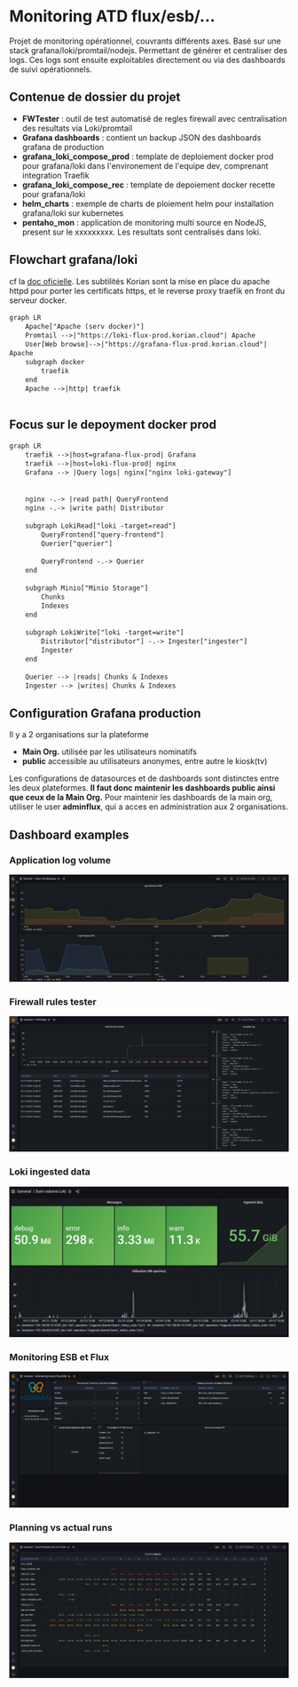 # Monitoring ATD flux/esb/...

Projet de monitoring opérationnel, couvrants différents axes. Basé sur une stack grafana/loki/promtail/nodejs. Permettant de générer et centraliser des logs. Ces logs sont ensuite exploitables directement ou via des dashboards de suivi opérationnels.

## Contenue de dossier du projet

- **FWTester** : outil de test automatisé de regles firewall avec centralisation des resultats via Loki/promtail
- **Grafana dashboards** : contient un backup JSON des dashboards grafana de production
- **grafana_loki_compose_prod** : template de deploiement docker prod pour grafana/loki dans l'environement de l'equipe dev, comprenant integration Traefik
- **grafana_loki_compose_rec** : template de depoiement docker recette pour grafana/loki
- **helm_charts** : exemple de charts de ploiement helm pour installation grafana/loki sur kubernetes
- **pentaho_mon** : application de monitoring multi source en NodeJS, present sur le xxxxxxxxx. Les resultats sont centralisés dans loki.

## Flowchart grafana/loki

cf la [doc oficielle]([https://](https://github.com/grafana/loki/tree/main/production/docker)). Les subtilités Korian sont la mise en place du apache httpd pour porter les certificats https, et le reverse proxy traefik en front du serveur docker.


```mermaid
graph LR
    Apache["Apache (serv docker)"]
    Promtail -->|"https://loki-flux-prod.korian.cloud"| Apache
    User[Web browse]-->|"https://grafana-flux-prod.korian.cloud"| Apache 
    subgraph docker
        traefik
    end
    Apache -->|http| traefik
    
```
## Focus sur le depoyment docker prod



```mermaid
graph LR
    traefik -->|host=grafana-flux-prod| Grafana
    traefik -->|host=loki-flux-prod| nginx
    Grafana --> |Query logs| nginx["nginx loki-gateway"]


    nginx -.-> |read path| QueryFrontend
    nginx -.-> |write path| Distributor

    subgraph LokiRead["loki -target=read"]
        QueryFrontend["query-frontend"]
        Querier["querier"]

        QueryFrontend -.-> Querier
    end

    subgraph Minio["Minio Storage"]
        Chunks
        Indexes
    end

    subgraph LokiWrite["loki -target=write"]
        Distributor["distributor"] -.-> Ingester["ingester"]
        Ingester
    end

    Querier --> |reads| Chunks & Indexes
    Ingester --> |writes| Chunks & Indexes
```

## Configuration Grafana production

Il y a 2 organisations sur la plateforme

- **Main Org.** utilisée par les utilisateurs nominatifs
- **public** accessible au utilisateurs anonymes, entre autre le kiosk(tv)

Les configurations de datasources et de dashboards sont distinctes entre les deux plateformes. **Il faut donc maintenir les dashboards public ainsi que ceux de la Main Org.** Pour maintenir les dashboards de la main org, utiliser le user **adminflux**, qui a acces en administration aux 2 organisations.

## Dashboard examples

### Application log volume 

![app_log_volume](/readme_images/app_log_volume.PNG)

### Firewall rules tester

![FWTester](/readme_images/FWTester.PNG)

### Loki ingested data

![Loki](/readme_images/Loki.PNG)

### Monitoring ESB et Flux 

![flux](/readme_images/flux.PNG)

### Planning vs actual runs

![planning](/readme_images/planning.PNG)
